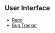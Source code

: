## User Interface
 -  [Repo](https://github.com/CCI-MOC/UI)
 -  [Bug Tracker](https://github.com/CCI-MOC/UI/issues)
